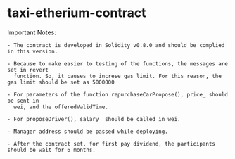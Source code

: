 # taxi-etherium-contract

Important Notes:

	- The contract is developed in Solidity v0.8.0 and should be complied in this version.

	- Because to make easier to testing of the functions, the messages are set in revert
	  function. So, it causes to increse gas limit. For this reason, the gas limit should be set as 5000000

	- For parameters of the function repurchaseCarPropose(), price_ should be sent in
	  wei, and the offeredValidTime.

	- For proposeDriver(), salary_ should be called in wei.

	- Manager address should be passed while deploying.

	- After the contract set, for first pay dividend, the participants should be wait for 6 months.
